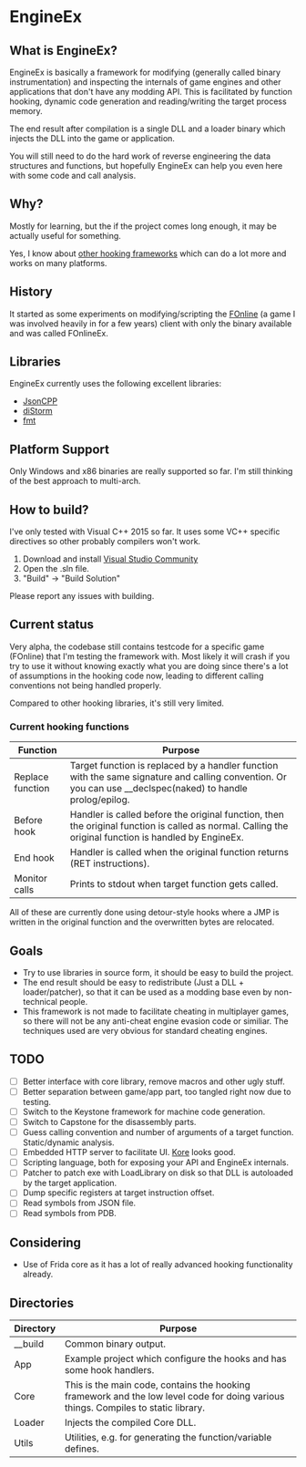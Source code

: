 # EngineEx

## What is EngineEx?
EngineEx is basically a framework for modifying (generally called binary instrumentation) and inspecting the internals of game engines and other applications that don't have any modding API.
This is facilitated by function hooking, dynamic code generation and reading/writing the target process memory.

The end result after compilation is a single DLL and a loader binary which injects the DLL into the game or application.

You will still need to do the hard work of reverse engineering the data structures and functions, but hopefully EngineEx can help you even here with some code and call analysis.

## Why?
Mostly for learning, but the if the project comes long enough, it may be actually useful for something.

Yes, I know about [other hooking frameworks](https://github.com/frida/frida/wiki/Comparison-of-function-hooking-libraries) which can do a lot more and works on many platforms.

## History
It started as some experiments on modifying/scripting the [FOnline](http://www.moddb.com/games/fonline-2238) (a game I was involved heavily in for a few years) client with only the binary available and was called FOnlineEx.

## Libraries
EngineEx currently uses the following excellent libraries:

- [JsonCPP](https://github.com/open-source-parsers/jsoncpp)
- [diStorm](https://github.com/gdabah/distorm)
- [fmt](https://github.com/fmtlib/fmt)
## Platform Support
Only Windows and x86 binaries are really supported so far. I'm still thinking of the best approach to multi-arch.

## How to build? ##
I've only tested with Visual C++ 2015 so far. It uses some VC++ specific directives so other probably compilers won't work.

 1. Download and install [Visual Studio Community](https://www.visualstudio.com/downloads/)
 2. Open the .sln file.
 3. "Build" -> "Build Solution"

Please report any issues with building.

## Current status
Very alpha, the codebase still contains testcode for a specific game (FOnline) that I'm testing the framework with.
Most likely it will crash if you try to use it without knowing exactly what you are doing since there's a lot of assumptions in the hooking code now, leading to different calling conventions not being handled properly.

Compared to other hooking libraries, it's still very limited.

### Current hooking functions
| Function | Purpose |
| ------------- | ------------- |
| Replace function | Target function is replaced by a handler function with the same signature and calling convention. Or you can use __declspec(naked) to handle prolog/epilog.|
| Before hook | Handler is called before the original function, then the original function is called as normal. Calling the original function is handled by EngineEx.
| End hook | Handler is called when the original function returns (RET instructions).
| Monitor calls | Prints to stdout when target function gets called.

All of these are currently done using detour-style hooks where a JMP is written in the original function and the overwritten bytes are relocated.

## Goals
- Try to use libraries in source form, it should be easy to build the project.
- The end result should be easy to redistribute (Just a DLL + loader/patcher), so that it can be used as a modding base even by non-technical people.
- This framework is not made to facilitate cheating in multiplayer games, so there will not be any anti-cheat engine evasion code or similiar. The techniques used are very obvious for standard cheating engines.

## TODO
- [ ] Better interface with core library, remove macros and other ugly stuff.
- [ ] Better separation between game/app part, too tangled right now due to testing.
- [ ] Switch to the Keystone framework for machine code generation.
- [ ] Switch to Capstone for the disassembly parts.
- [ ] Guess calling convention and number of arguments of a target function. Static/dynamic analysis.
- [ ] Embedded HTTP server to facilitate UI. [Kore](https://github.com/jorisvink/kore) looks good.
- [ ] Scripting language, both for exposing your API and EngineEx internals.
- [ ] Patcher to patch exe with LoadLibrary on disk so that DLL is autoloaded by the target application.
- [ ] Dump specific registers at target instruction offset.
- [ ] Read symbols from JSON file.
- [ ] Read symbols from PDB.

## Considering
- Use of Frida core as it has a lot of really advanced hooking functionality already.

## Directories
| Directory  | Purpose |
| ------------- | ------------- |
| __build  | Common binary output.  |
| App      | Example project which configure the hooks and has some hook handlers.  |
| Core      | This is the main code, contains the hooking framework and the low level code for doing various things. Compiles to static library. |
| Loader      | Injects the compiled Core DLL.  |
| Utils     | Utilities, e.g. for generating the function/variable defines. |
